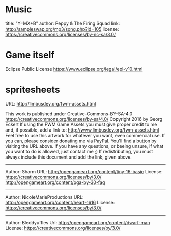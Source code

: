 # Music

title: "Y=MX+B"
author: Peppy & The Firing Squad
link: http://sampleswap.org/mp3/song.php?id=105
license: https://creativecommons.org/licenses/by-nc-sa/3.0/

# Game itself

Eclipse Public License
https://www.eclipse.org/legal/epl-v10.html

# spritesheets

URL: http://limbusdev.org/fwm-assets.html

This work is published under Creative-Commons-BY-SA-4.0
https://creativecommons.org/licenses/by-sa/4.0/
Copyright 2016 by Georg Eckert
If using the FWM Game Assets you must give proper credit to me and, if possible, add a link to:
http://www.limbusdev.org/fwm-assets.html
Feel free to use this artwork for whatever you want, even commercial use. If you can, please consider donating me via
PayPal. You'll find a button by visiting the URL above. If you have any questions, or beeing unsure, if what you want
to do is allowed, just contact me ;)
If redistributing, you must always include this document and add the link, given above.

-------------------
Author: Sharm
URL: http://opengameart.org/content/tiny-16-basic
License: https://creativecommons.org/licenses/by/3.0/
         http://opengameart.org/content/oga-by-30-faq

---------------
Author: NicoleMarieProductions
URL: http://opengameart.org/content/heart-1616
License: https://creativecommons.org/licenses/by/3.0/

----------------
Author: Bleddyuffles
Url: http://opengameart.org/content/dwarf-man
License: https://creativecommons.org/licenses/by/3.0/ 
